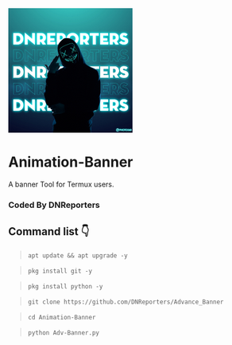 <img src="WhatsApp Image 2021-07-15 at 18.01.10.jpeg" width="250px" heith="250px">

# Animation-Banner

A banner Tool for Termux users.

### Coded By DNReporters

## Command list 👇

>`apt update && apt upgrade -y`

>`pkg install git -y`

>`pkg install python -y`

>`git clone https://github.com/DNReporters/Advance_Banner`

>`cd Animation-Banner`

>`python Adv-Banner.py`


